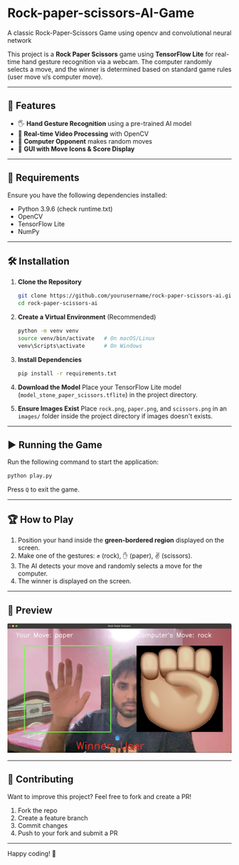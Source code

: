 # Rock-paper-scissors-AI-Game
A classic Rock-Paper-Scissors Game using opencv and convolutional neural network

This project is a **Rock Paper Scissors** game using **TensorFlow Lite** for real-time hand gesture recognition via a webcam. The computer randomly selects a move, and the winner is determined based on standard game rules (user move v/s computer move).

---

## 🚀 Features

- 🖐️ **Hand Gesture Recognition** using a pre-trained AI model
- 🎥 **Real-time Video Processing** with OpenCV
- 🤖 **Computer Opponent** makes random moves
- 🎨 **GUI with Move Icons & Score Display**

---

## 📌 Requirements

Ensure you have the following dependencies installed:

- Python 3.9.6 (check runtime.txt)
- OpenCV
- TensorFlow Lite
- NumPy

---

## 🛠️ Installation

1. **Clone the Repository**
   ```sh
   git clone https://github.com/yourusername/rock-paper-scissors-ai.git
   cd rock-paper-scissors-ai
   ```

2. **Create a Virtual Environment** (Recommended)
   ```sh
   python -m venv venv
   source venv/bin/activate   # On macOS/Linux
   venv\Scripts\activate      # On Windows
   ```

3. **Install Dependencies**
   ```sh
   pip install -r requirements.txt
   ```

4. **Download the Model**
   Place your TensorFlow Lite model (`model_stone_paper_scissors.tflite`) in the project directory.

5. **Ensure Images Exist**
   Place `rock.png`, `paper.png`, and `scissors.png` in an `images/` folder inside the project directory if images doesn't exists.

---

## ▶️ Running the Game

Run the following command to start the application:

```sh
python play.py
```

Press `Q` to exit the game.

---

## 🏆 How to Play

1. Position your hand inside the **green-bordered region** displayed on the screen.
2. Make one of the gestures: ✊ (rock), ✋ (paper), ✌️ (scissors).
3. The AI detects your move and randomly selects a move for the computer.
4. The winner is displayed on the screen.

---

## 📸 Preview

![Game Screenshot](images/game_preview.png)

---

## 🤝 Contributing

Want to improve this project? Feel free to fork and create a PR!

1. Fork the repo
2. Create a feature branch
3. Commit changes
4. Push to your fork and submit a PR

---

Happy coding! 🚀

